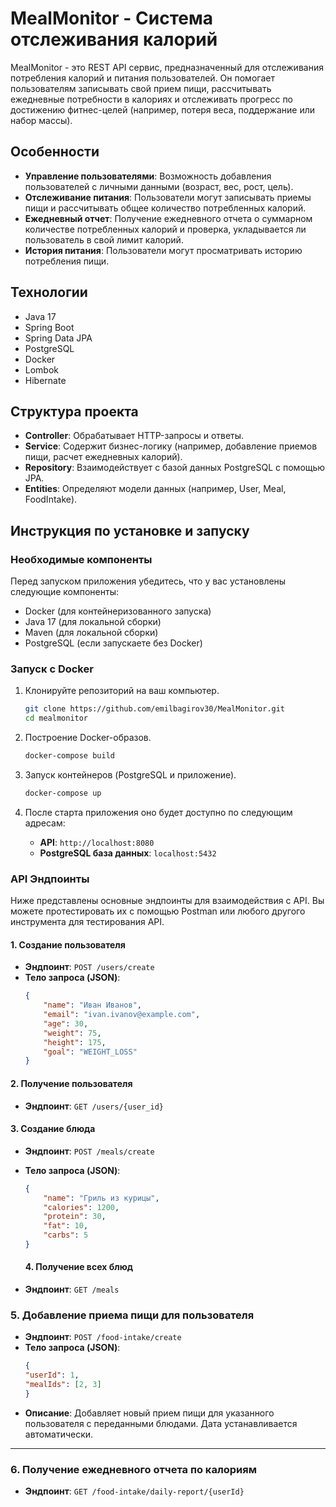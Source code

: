 # MealMonitor - Система отслеживания калорий

MealMonitor - это REST API сервис, предназначенный для отслеживания потребления калорий и питания пользователей. Он помогает пользователям записывать свой прием пищи, рассчитывать ежедневные потребности в калориях и отслеживать прогресс по достижению фитнес-целей (например, потеря веса, поддержание или набор массы).

## Особенности

- **Управление пользователями**: Возможность добавления пользователей с личными данными (возраст, вес, рост, цель).
- **Отслеживание питания**: Пользователи могут записывать приемы пищи и рассчитывать общее количество потребленных калорий.
- **Ежедневный отчет**: Получение ежедневного отчета о суммарном количестве потребленных калорий и проверка, укладывается ли пользователь в свой лимит калорий.
- **История питания**: Пользователи могут просматривать историю потребления пищи.

## Технологии

- Java 17
- Spring Boot
- Spring Data JPA
- PostgreSQL
- Docker
- Lombok
- Hibernate

## Структура проекта

- **Controller**: Обрабатывает HTTP-запросы и ответы.
- **Service**: Содержит бизнес-логику (например, добавление приемов пищи, расчет ежедневных калорий).
- **Repository**: Взаимодействует с базой данных PostgreSQL с помощью JPA.
- **Entities**: Определяют модели данных (например, User, Meal, FoodIntake).

## Инструкция по установке и запуску

### Необходимые компоненты

Перед запуском приложения убедитесь, что у вас установлены следующие компоненты:

- Docker (для контейнеризованного запуска)
- Java 17 (для локальной сборки)
- Maven (для локальной сборки)
- PostgreSQL (если запускаете без Docker)

### Запуск с Docker 

1. Клонируйте репозиторий на ваш компьютер.

    ```bash
    git clone https://github.com/emilbagirov30/MealMonitor.git
    cd mealmonitor
    ```

2. Построение Docker-образов.

    ```bash
    docker-compose build
    ```

3. Запуск контейнеров (PostgreSQL и приложение).

    ```bash
    docker-compose up
    ```

4. После старта приложения оно будет доступно по следующим адресам:

    - **API**: `http://localhost:8080`
    - **PostgreSQL база данных**: `localhost:5432`


### API Эндпоинты

Ниже представлены основные эндпоинты для взаимодействия с API. Вы можете протестировать их с помощью Postman или любого другого инструмента для тестирования API.

#### 1. **Создание пользователя**

- **Эндпоинт**: `POST /users/create`
- **Тело запроса (JSON)**:
    ```json
    {
        "name": "Иван Иванов",
        "email": "ivan.ivanov@example.com",
        "age": 30,
        "weight": 75,
        "height": 175,
        "goal": "WEIGHT_LOSS"
    }
    ```
#### 2. **Получение пользователя**

- **Эндпоинт**: `GET /users/{user_id}`

#### 3. **Создание блюда**

- **Эндпоинт**: `POST /meals/create`
- **Тело запроса (JSON)**:
    ```json
    {
        "name": "Гриль из курицы",
        "calories": 1200,
        "protein": 30,
        "fat": 10,
        "carbs": 5
    }
    ```

    #### 4. **Получение всех блюд**

- **Эндпоинт**: `GET /meals`


### 5. **Добавление приема пищи для пользователя**  

- **Эндпоинт**: `POST /food-intake/create`  
- **Тело запроса (JSON)**:  
    ```json
    {
  "userId": 1,
  "mealIds": [2, 3]
    }
    ```
- **Описание**: Добавляет новый прием пищи для указанного пользователя с переданными блюдами. Дата устанавливается автоматически.

---

### 6. **Получение ежедневного отчета по калориям**  

- **Эндпоинт**: `GET /food-intake/daily-report/{userId}`  



